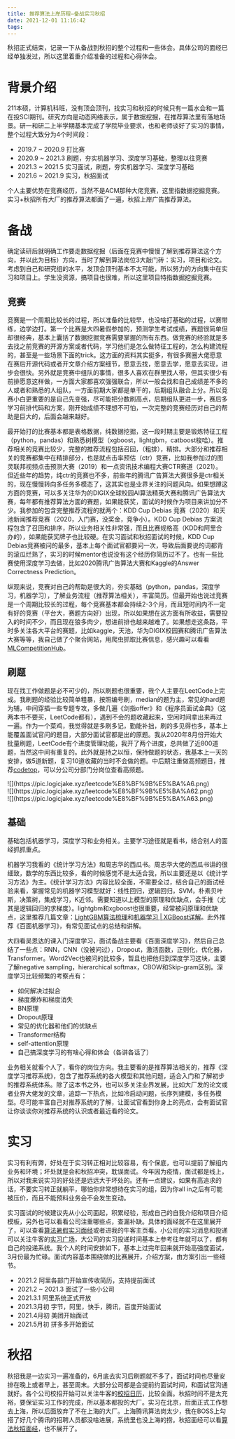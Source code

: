 ```yaml
---
title: 推荐算法上岸历程—备战实习秋招
date: 2021-12-01 11:16:42
tags:
---
```

秋招正式结束，记录一下从备战到秋招的整个过程和一些体会。具体公司的面经已经单独发过，所以这里着重介绍准备的过程和心得体会。

# 背景介绍
211本硕，计算机科班，没有顶会顶刊，找实习和秋招的时候只有一篇水会和一篇在投SCI期刊。研究方向是动态网络表示，属于数据挖掘，在推荐算法里有落地场景。研一和研二上半学期基本完成了学院毕业要求，也和老师谈好了实习的事情，整个过程大致分为4个时间段：

* 2019.7 ~ 2020.9 打比赛
* 2020.9 ~ 2021.3 刷题，夯实机器学习、深度学习基础，整理以往竞赛
* 2021.3 ~ 2021.5 实习面试，刷题，夯实机器学习、深度学习基础
* 2021.6 ~ 2021.9 实习，秋招面试

个人主要优势在竞赛经历，当然不是ACM那种大佬竞赛，这里指数据挖掘竞赛。实习+秋招所有大厂的推荐算法都面了一遍，秋招上岸广告推荐算法。

# 备战
确定读研后就明确工作要走数据挖掘（后面在竞赛中慢慢了解到推荐算法这个方向，并以此为目标）方向，当时了解到算法岗位3大敲门砖：实习，项目和论文。考虑到自己和研究组的水平，发顶会顶刊基本不太可能，所以努力的方向集中在实习和项目上。学生没资源，搞项目也很难，所以这里项目特指数据挖掘竞赛。

## 竞赛
竞赛是一个周期比较长的过程，所以准备的比较早，也没啥打基础的过程，以赛带练，边学边打。第一个比赛是大四暑假参加的，预测学生考试成绩，赛题很简单但却很经典，基本上囊括了数据挖掘竞赛需要掌握的所有东西。做竞赛的经验就是多去找之前竞赛的开源方案或者代码，学习他们是怎么做特征工程的，怎么构建流程的，甚至是一些场景下面的trick。这方面的资料其实挺多，有很多赛圈大佬愿意在赛后开源代码或者开文章介绍方案细节，愿意去找，愿意去学，愿意去实现，进步会很快。另外就是竞赛中组队的事情，很多人喜欢在群里找人带，但其实很少有前排愿意这样做，一方面大家都喜欢强强联合，所以一般会找和自己成绩差不多的人或者和熟悉的人组队，一方面前期大家都是单干的，后期组队融合上分。所以竞赛小白更重要的是自己先变强，尽可能把分数刷高点，后期组队更进一步，赛后多学习前排代码和方案，刚开始成绩不理想不可怕，一次完整的竞赛经历对自己的帮助是巨大的，后面会越来越好。

最开始打的比赛基本都是表格数据，纯数据挖掘，这一段时期主要是锻炼特征工程（python，pandas）和熟悉树模型（xgboost，lightgbm，catboost梭哈）。推荐相关的竞赛比较少，完整的推荐流程包括召回，（粗排），精排。大部分和推荐相关的竞赛都集中在精排部分，也是就点击率预估（ctr）竞赛，比如我参加过的图灵联邦视频点击预测大赛（2019）和一点资讯技术编程大赛CTR赛道（2021）。但近些年的趋势，纯ctr的竞赛也不多，前些年的腾讯广告算法大赛很多是ctr相关的，现在慢慢转向多任务多模态了，这其实也是业界关注的问题风向。如果想蹲这方面的竞赛，可以多关注华为的DIGIX全球校园AI算法精英大赛和腾讯广告算法大赛，每年都有推荐算法方面的赛题，如果能获奖，面试的时候作为项目来讲加分不少。我参加的包含完整推荐流程的就两个：KDD Cup Debias 竞赛（2020）和天池新闻推荐竞赛（2020，入门赛，没奖金，竞争小）。KDD Cup Debias 方案流程包含了召回和排序，所以业务相关性非常强，而且比赛规格高（KDD和阿里合办的），如果能获奖牌子也比较硬。在实习面试和秋招面试的时候，KDD Cup Debias竞赛被问的最多，基本上每个面试官都要问一次，导致后面要说的词都背的滚瓜烂熟了，实习的时候mentor也说没有这个经历你简历过不了。也有一些比赛使用深度学习去做，比如2020腾讯广告算法大赛和Kaggle的Answer Correctness Prediction。

纵观来说，竞赛对自己的帮助是很大的，夯实基础（python，pandas，深度学习，机器学习），了解业务流程（推荐算法相关），丰富简历。但最开始也说过竞赛是一个周期比较长的过程，每个竞赛基本都会持续2-3个月，而且短时间内不一定有好的竞赛（平台大，赛题方向好）出现，所以如果想在这方面有所收益，需要投入的时间不少，而且现在狼多肉少，想进前排也越来越难了。如果想走这条路，平时多关注各大平台的赛题，比如kaggle，天池，华为DIGIX校园赛和腾讯广告算法大赛等等，我自己做了个聚合网站，用爬虫抓取比赛信息，感兴趣可以看看[MLCompetitionHub](https://www.logicjake.xyz/MLCompetitionHub)。

## 刷题
现在找工作做题是必不可少的，所以刷题也很重要，我个人主要在LeetCode上完成。我刷题的经验比较简单粗暴，按照编号刷，median的题为主，常见的hard题为辅，中间穿插一些专题专攻，多做几遍《剑指offer》和《程序员面试金典》（这两本书不要买，LeetCode都有），遇到不会的题收藏起来，空闲时间拿出来再过一遍。作为一个菜鸡，我觉得就是多刷多记，勤能补拙，刷的多见得也多，基本上能覆盖面试官问的题目，大部分面试官都是出的原题。我从2020年8月份开始大批量刷题，LeetCode有个进度管理功能，我开了两个进度，总共做了近800道题，当然这中间有重复的。此外就是持之以恒，保持做题的状态，我基本上一天的安排，做5道新题，复习10道收藏的当时不会做的题。中后期注重做高频题目，推荐[codetop](https://codetop.cc/)，可以分公司分部门分岗位查看高频题。

<div style="margin: auto">![](https://pic.logicjake.xyz/leetcode%E8%BF%9B%E5%BA%A6.png)</div>
<div style="margin: auto">![](https://pic.logicjake.xyz/leetcode%E8%BF%9B%E5%BA%A62.png)</div>
<div style="margin: auto">![](https://pic.logicjake.xyz/leetcode%E8%BF%9B%E5%BA%A63.png)</div>


## 基础
基础包括机器学习，深度学习和业务相关。主要学习途径就是看书，结合别人的面经抓抓重点。

机器学习我看的《统计学习方法》和周志华的西瓜书。周志华大佬的西瓜书讲的很细致，数学的东西比较多，看的时候感觉不是太适合我，所以主要还是以《统计学习方法》为主。《统计学习方法》内容比较全面，不需要全过，结合自己的面试经验来看，掌握常见的机器学习模型就好：线性回归，逻辑回归，SVM，朴素贝叶斯，决策树，集成学习，K近邻。需要知道以上模型的原理和优缺点，会手推（尤其是逻辑回归的求梯度）。lightgbm和xgboost也很重要，经常被问原理和优缺点，这里推荐几篇文章：[LightGBM算法梳理](https://zhuanlan.zhihu.com/p/78293497)和[机器学习 | XGBoost详解](https://zhuanlan.zhihu.com/p/142413825)。此外推荐《百面机器学习》，有常见面试点的总结和讲解。

大四看吴恩达的课入门深度学习，面试备战主要看《百面深度学习》，然后自己总结了一些点：RNN，CNN（没被问过），Dropout，激活函数，正则化，优化器，Transformer。Word2Vec也被问的比较多，暂且也把他归到深度学习这块，主要了解negative sampling，hierarchical softmax，CBOW和Skip-gram区别。深度学习比较频繁的考察点有：
* 如何解决过拟合
* 梯度爆炸和梯度消失
* BN原理
* Dropout原理
* 常见的优化器和他们的优缺点
* Transformer结构
* self-attention原理
* 自己搞深度学习的有啥心得和体会（各讲各话了）

业务相关就看个人了，看你的岗位方向。我主要看的是推荐算法相关的，推荐《深度学习推荐系统》，包含了推荐系统的各大模型和其他问题，适合入门和了解初步的推荐系统体系。除了这本书之外，也可以多关注业界发展，比如大厂发的论文或者业界大佬发的文章，追踪一下热点，比如冷启动问题，长序列建模，多任务模型。尽可能丰富自己对推荐系统的了解，让面试官看到你身上的亮点，会有面试官让你谈谈你对推荐系统的认识或者最近看的论文。

# 实习
实习有利有弊，好处在于实习转正相对比较容易，有个保底，也可以提前了解组内业务和环境；坏处就是会和秋招冲突，耽误面试。今年因为疫情，面试都是线上，所以对我来说实习的好处还是远远大于坏处的。还有一点建议，如果有高追求的话，不要实习转正就躺平，哪怕你非常想待在实习的组，因为你all in之后有可能被压价，而且不能预料业务会不会发生变动。

实习面试的时候建议先从小公司面起，积累经验，形成自己的自我介绍和项目介绍模板，另外也可以看看公司注重哪些点，查漏补缺。具体的面经就不在这里展开了，可以查看[算法暑假实习面经](https://www.logicjake.xyz/2021/03/23/2021%E6%8E%A8%E5%B9%BF%E6%90%9C%E6%9A%91%E5%81%87%E5%AE%9E%E4%B9%A0%E9%9D%A2%E7%BB%8F/)或者进我的牛客主页看。小公司的实习消息和投递可以关注牛客的[实习广场](https://nowpick.nowcoder.com/w/intern/center)，大公司的实习投递时间基本上参考往年就可以了，都有自己的投递系统。我个人的时间安排如下，基本上过完年回来就开始高强度面试，3月份最为忙碌。面试内容基本围绕做的比赛展开，介绍方案，由方案引出一些细节。

* 2021.2 阿里各部门开始宣传收简历，支持提前面试
* 2021.2 ~ 2021.3 面试了一些小公司
* 2021.3.1 阿里系统正式开放
* 2021.3月初 字节，阿里，快手，腾讯，百度开始面试
* 2021.4月初 美团开始面试 
* 2021.5月初 拼多多开始面试 

# 秋招
秋招我是一边实习一遍准备的，6月底去实习后刷题就不多了，面试时间也尽量安排在晚上或者早上，甚至周末。大部分公司都是会提前约面试时间，和面试官沟通就好。各个公司校招开始可以关注牛客的[校招日历](https://www.nowcoder.com/school/schedule?firstScroll=true)，比较全面。秋招时间不是太充裕，要保证实习工作的完成，所以基本都投的大厂。实习在北京，后面正式工作想去上海，所以后面放弃了不在上海的大厂。上海腾讯算法岗太少，我在BOSS上勾搭了好几个腾讯的招聘人员都没啥进展，系统里也没上海的捞。秋招面经可以看[算法秋招面经](https://www.logicjake.xyz/2021/07/03/2021%E6%8E%A8%E5%B9%BF%E6%90%9C%E7%AE%97%E6%B3%95%E7%A7%8B%E6%8B%9B%E9%9D%A2%E7%BB%8F/)，也不展开了。